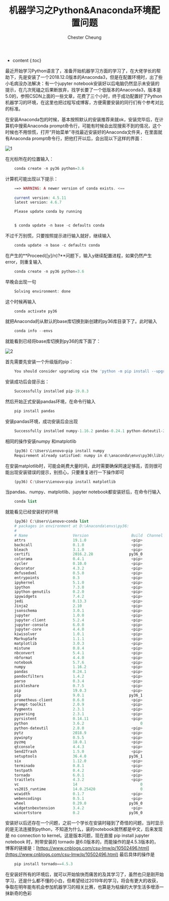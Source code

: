 ﻿---
layout: post
title:  "机器学习之Python&Anaconda环境配置问题"
categories: MachineLearning
tags:  ML Python
author: Chester Cheung
---

* content
{:toc}


最近开始学习Python语言了，准备开始机器学习方面的学习了，在大佬学长的帮助下，先是安装了一个2018.12.0版本的Anaconda3，但是在配置环境时，出了些小毛病没办法解决：有一个jupyter notebook安装好以后电脑仍然显示未安装的提示，在几次死磕之后果断放弃，找学长要了一个低版本的Anaconda3，版本是5.0的，参照CSDN上面的一些文章，花费了三个小时，终于成功配置好了Python机器学习的环境，在这里也把过程写成博客，方便需要安装的同行们有个参考对比的标准。



在安装Anaconda包的时候，基本按照默认的安装推荐来就ok，安装完毕后，在计算机中搜索Anaconda prompt命令行，可能有时候会出现搜索不到的情况，这个时候也不用惊慌，打开“开始菜单”寻找最近安装好的Anaconda文件夹，在里面就有Anaconda prompt命令行，把他打开以后，会出现以下这样的界面：









![1](https://img-blog.csdnimg.cn/20190311222210595.PNG?x-oss-process=image/watermark,type_ZmFuZ3poZW5naGVpdGk,shadow_10,text_aHR0cHM6Ly9ibG9nLmNzZG4ubmV0L3dlaXhpbl80NDM5MDE0NQ==,size_16,color_FFFFFF,t_70)

在光标所在的位置输入：

```php
	conda create -n py36 python=3.6
```

计算机可能出现以下提示：

```php
	==> WARNING: A newer version of conda exists. <==
  
	current version: 4.5.11
	latest version: 4.6.7	

	Please update conda by running
	

	$ conda update -n base -c defaults conda
```

不过千万别慌，只要按照提示进行输入就好，继续输入

```php
	conda update -n base -c defaults conda
```

在产生的**Proceed([y]/n)?**问题下，输入y继续配置进程，如果仍然产生error，则重复输入

```php
	conda create -n py36 python=3.6
```

早晚会出现一句

```php
	Solving environment: done
```

这个时候再输入

```php
	conda activate py36
```

就把Anaconda的从默认的base库切换到新创建的py36库目录下了。此时输入

```php
	conda info --envs
```

就能看到已经将base库切换到py36的库下面了：

![2](https://img-blog.csdnimg.cn/20190311222536864.PNG?x-oss-process=image/watermark,type_ZmFuZ3poZW5naGVpdGk,shadow_10,text_aHR0cHM6Ly9ibG9nLmNzZG4ubmV0L3dlaXhpbl80NDM5MDE0NQ==,size_16,color_FFFFFF,t_70)

首先需要先安装一个升级版的pip：

```php
	You should consider upgrading via the 'python -m pip install --upgrade pip' command.
```

安装成功后会提示出：

```php
	Successfully installed pip-19.0.3
```

然后开始正式安装pandas环境，在命令行输入

```php
	pip install pandas
```

安装pandas环境，成功安装后会出现

```php
	Successfully installed numpy-1.16.2 pandas-0.24.1 python-dateutil-2.8.0 pytz-2018.9 six-1.12.0
```

相同的操作安装numpy 和matplotlib

```php
	(py36) C:\Users\Lenovo>pip install numpy
	Requirement already satisfied: numpy in d:\anaconda\envs\py36\lib\site-packages (1.16.2)
```

在安装matplotlib时，可能会耗费大量时间，此时需要确保网速足够高，否则很可能出现安装错误的提示，别担心，只要重复进行一下操作即可

```php
	(py36) C:\Users\Lenovo>pip install matplotlib
```

当pandas、numpy、matplotlib、jupyter notebook都安装好后，在命令行输入

```php
	conda list
```

就能看见已经安装好的环境

```php
	(py36) C:\Users\Lenovo>conda list
	# packages in environment at D:\Anaconda\envs\py36:
	#
	# Name                    Version                   Build  Channel
	attrs                     19.1.0                    <pip>
	backcall                  0.1.0                     <pip>
	bleach                    3.1.0                     <pip>
	certifi                   2016.2.28                py36_0    	
	colorama                  0.4.1                     <pip>
	cycler                    0.10.0                    <pip>
	decorator                 4.3.2                     <pip>
	defusedxml                0.5.0                     <pip>
	entrypoints               0.3                       <pip>
	ipykernel                 5.1.0                     <pip>
	ipython                   7.3.0                     <pip>
	ipython-genutils          0.2.0                     <pip>
	ipywidgets                7.4.2                     <pip>
	jedi                      0.13.3                    <pip>
	Jinja2                    2.10                      <pip>
	jsonschema                3.0.1                     <pip>
	jupyter                   1.0.0                     <pip>
	jupyter-client            5.2.4                     <pip>
	jupyter-console           6.0.0                     <pip>
	jupyter-core              4.4.0                     <pip>
	kiwisolver                1.0.1                     <pip>
	MarkupSafe                1.1.1                     <pip>
	matplotlib                3.0.3                     <pip>
	mistune                   0.8.4                     <pip>
	nbconvert                 5.4.1                     <pip>
	nbformat                  4.4.0                     <pip>
	notebook                  5.7.6                     <pip>
	numpy                     1.16.2                    <pip>
	pandas                    0.24.1                    <pip>
	pandocfilters             1.4.2                     <pip>
	parso                     0.3.4                     <pip>
	pickleshare               0.7.5                     <pip>
	pip                       19.0.3                    <pip>
	pip                       9.0.1                    py36_1    	
	prometheus-client         0.6.0                     <pip>
	prompt-toolkit            2.0.9                     <pip>
	Pygments                  2.3.1                     <pip>
	pyparsing                 2.3.1                     <pip>
	pyrsistent                0.14.11                   <pip>
	python                    3.6.2                         0    	
	python-dateutil           2.8.0                     <pip>
	pytz                      2018.9                    <pip>
	pywinpty                  0.5.5                     <pip>
	pyzmq                     18.0.1                    <pip>
	qtconsole                 4.4.3                     <pip>
	Send2Trash                1.5.0                     <pip>
	setuptools                36.4.0                   py36_1    	
	six                       1.12.0                    <pip>
	terminado                 0.8.1                     <pip>
	testpath                  0.4.2                     <pip>
	tornado                   6.0.1                     <pip>
	traitlets                 4.3.2                     <pip>
	vc                        14                            0    	
	vs2015_runtime            14.0.25420                    0   
	wcwidth                   0.1.7                     <pip>
	webencodings              0.5.1                     <pip>
	wheel                     0.29.0                   py36_0    
	widgetsnbextension        3.4.2                     <pip>
	wincertstore              0.2                      py36_0
```

安装好以后还存在一个问题，之前一个学长在安装时碰到了奇怪的问题，当时显示的是无法连接到python，不知道为什么，装的notebook居然都是中文，后来发现是 no connection to kernel。这是版本问题，现在直接 pip install jupyter notebook 时，附带安装的 tornado 是6.0版本的，而能操作的是4.5.3版本的，
博客的链接是：[https://www.cnblogs.com/csu-lmw/p/10502496.html](https://www.cnblogs.com/csu-lmw/p/10502496.html)
最后具体的操作是

```php
	pip install tornado==4.5.3
```

在安装好所有的环境后，就可以开始愉快而痛苦的及其学习了，虽然也只是刚开始学习，还是什么都不懂的小白，但希望经过2019年的学习，将会有更大的收获，争取在明年能有机会参加机器学习的相关比赛，也算是为枯燥的大学生活多增添一抹新奇的色彩

